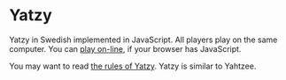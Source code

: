 Yatzy
=====

Yatzy in Swedish implemented in JavaScript. All players play on the same computer. You can [play on-line](http://mobluse.github.io/yatzy/), if your browser has JavaScript.

You may want to read [the rules of Yatzy](https://en.wikipedia.org/wiki/Yatzy). Yatzy is similar to Yahtzee.
